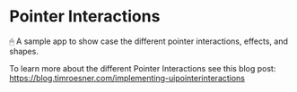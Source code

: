 # Pointer Interactions
🖱 A sample app to show case the different pointer interactions, effects, and shapes.

To learn more about the different Pointer Interactions see this blog post: https://blog.timroesner.com/implementing-uipointerinteractions
